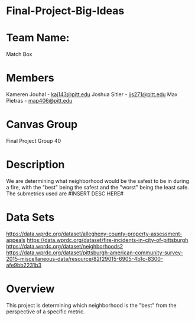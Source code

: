 # Final-Project-Big-Ideas

# Team Name:
Match Box

# Members
Kameren Jouhal - kaj143@pitt.edu
Joshua Sitler - jjs271@pitt.edu
Max Pietras - map406@pitt.edu

# Canvas Group
Final Project Group 40

# Description
We are determining what neighborhood would be the safest to be in during a fire, with the "best" being the safest and the "worst" being the least safe.
The submetrics used are #INSERT DESC HERE#

# Data Sets
https://data.wprdc.org/dataset/allegheny-county-property-assessment-appeals
https://data.wprdc.org/dataset/fire-incidents-in-city-of-pittsburgh
https://data.wprdc.org/dataset/neighborhoods2
https://data.wprdc.org/dataset/pittsburgh-american-community-survey-2015-miscellaneous-data/resource/82f29015-6905-4b1c-8300-afe9bb2231b3

# Overview
This project is determining which neighborhood is the "best" from the perspective of a specific metric.
